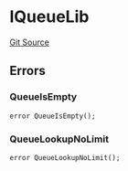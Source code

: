 # IQueueLib
[Git Source](https://github.com/lidofinance/community-staking-module/blob/86cbb28dad521bfac5576c8a7b405bc33b32f44d/src/lib/QueueLib.sol)


## Errors
### QueueIsEmpty

```solidity
error QueueIsEmpty();
```

### QueueLookupNoLimit

```solidity
error QueueLookupNoLimit();
```

